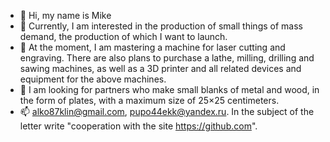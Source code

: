 - 👋 Hi, my name is Mike
- 👀 Currently, I am interested in the production of small things of mass demand, the production of which I want to launch.
- 🌱 At the moment, I am mastering a machine for laser cutting and engraving. There are also plans to purchase a lathe, milling, drilling and sawing machines, as well as a 3D printer and all related devices and equipment for the above machines. 
- 💞️ I am looking for partners who make small blanks of metal and wood, in the form of plates, with a maximum size of 25×25 centimeters. 
- 📫 alko87klin@gmail.com, pupo44ekk@yandex.ru. In the subject of the letter write "cooperation with the site https://github.com". 

<!---
KrEnDeLkO/KrEnDeLkO is a ✨ special ✨ repository because its `README.md` (this file) appears on your GitHub profile.
You can click the Preview link to take a look at your changes.
--->
